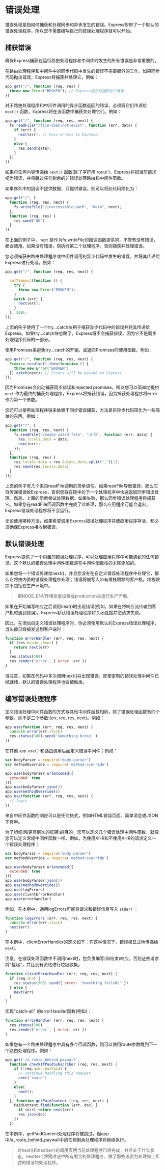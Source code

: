 ﻿# 错误处理

错误处理是指如何捕获和处理同步和异步发生的错误。Express附带了一个默认的错误处理程序，所以您不需要编写自己的错误处理程序就可以开始。

## 捕获错误

确保Express捕获在运行路由处理程序和中间件时发生的所有错误是非常重要的。

在路由处理程序和中间件中的同步代码中发生的错误不需要额外的工作。如果同步代码抛出错误，Express将捕获并处理它。例如：

```javascript
app.get("/", function (req, res) {
  throw new Error("BROKEN"); // Express自己将捕获这个错误
})
```

对于路由处理程序和中间件调用的异步函数返回的错误，必须将它们传递给 `next()` 函数，Express将在该函数中捕获并处理它们。例如：

```javascript
app.get("/", function (req, res, next) {
  fs.readFile("/file-does-not-exist", function (err, data) {
    if (err) {
      next(err); // Pass errors to Express.
    }
    else {
      res.send(data);
    }
  })
})
```

如果将任何内容传递给 `next()` 函数(除了字符串'route')，Express将把当前请求视为错误，并将跳过任何剩余的非错误处理路由和中间件函数。

如果序列中的回调不提供数据，只提供错误，则可以将此代码简化为：

```javascript
app.get("/", [
  function (req, res, next) {
    fs.writeFile("/inaccessible-path", "data", next);
  },
  function (req, res) {
    res.send("OK");
  }
])
```

在上面的例子中，`next` 是作为fs.writeFile的回调函数提供的，不管有没有错误，都会调用。如果没有错误，则执行第二个处理程序，否则捕获并处理错误。

您必须捕获由路由处理程序或中间件调用的异步代码中发生的错误，并将其传递给Express进行处理。例如：

```javascript
app.get("/", function (req, res, next) {

  setTimeout(function () {
    try {
      throw new Error("BROKEN");
    }
    catch (err) {
      next(err);
    }
  }, 100);
});
```

上面的例子使用了一个try…catch块用于捕获异步代码中的错误并将其传递给Express。如果try...catch块忽略了，Express将不会捕获错误，因为它不是同步处理程序代码的一部分。

使用Promises来避免try...catch的开销，或返回Promises时使用函数。例如：

```javascript
app.get("/", function (req, res, next) {
  Promise.resolve().then(function () {
    throw new Error("BROKEN");
  }).catch(next); // Errors will be passed to Express.
});
```

因为Promises会自动捕获同步错误和rejected promises，所以您可以简单地提供 `next` 作为最终的捕获处理程序，Express将捕获错误，因为捕获处理程序将error作为第一个参数。

您还可以使用处理程序链来依赖于同步错误捕获，方法是将异步代码简化为一些简单的东西。例如：

```javascript
app.get("/", [
  function (req, res, next) {
    fs.readFile("/maybe-valid-file", "utf8", function (err, data) {
      res.locals.data = data;
      next(err);
    });
  },
  function (req, res) {
    res.locals.data = res.locals.data.split(",")[1];
    res.send(res.locals.data);
  }
]);
```

上面的例子有几个来自readFile调用的简单语句。如果readFile导致错误，那么它将传递错误给Express，否则您将在链中的下一个处理程序中快速返回同步错误处理。然后，上面的示例尝试处理数据。如果失败，那么同步错误处理程序将捕获它。如果您在readFile回调函数中完成了此处理，那么应用程序可能会退出，Express错误处理程序将不会运行。

无论使用哪种方法，如果希望调用Express错误处理程序并使应用程序存活，都必须确保Express接收到错误。

## 默认错误处理

Express提供了一个内置的错误处理程序，可以处理应用程序中可能遇到的任何错误。这个默认的错误处理中间件函数是在中间件函数栈的末尾添加的。

如果您将一个错误传递给next()，并且您没有在自定义错误处理程序中处理它，那么它将由内置的错误处理程序处理；错误将被写入带有堆栈跟踪的客户机。堆栈跟踪不包括在生产环境中。

> 把NODE_ENV环境变量设置成production来运行生产环境。

如果在开始编写响应之后调用next()时出现错误(例如，如果在将响应流传输到客户机时遇到错误)，Express默认错误处理程序将关闭连接并使请求失败。

因此，在添加自定义错误处理程序时，你必须使用默认的Express错误处理程序，当头部已经被发送到客户端时：

```javascript
function errorHandler (err, req, res, next) {
  if (res.headersSent) {
    return next(err)
  }
  res.status(500)
  res.render('error', { error: err })
}
```

请注意，如果在代码中多次调用next()并出现错误，即使定制的错误处理中间件已经就绪，默认的错误处理程序也会被触发。

## 编写错误处理程序

定义错误处理中间件函数的方式与其他中间件函数相同，除了错误处理函数有四个参数，而不是三个参数:(err, req, res, next)。例如：

```javascript
app.use(function (err, req, res, next) {
  console.error(err.stack)
  res.status(500).send('Something broke!')
})
```

在其他 `app.use()` 和路由调用后面定义错误中间件；例如：

```javascript
var bodyParser = require('body-parser')
var methodOverride = require('method-override')

app.use(bodyParser.urlencoded({
  extended: true
}))
app.use(bodyParser.json())
app.use(methodOverride())
app.use(function (err, req, res, next) {
  // logic
})
```

来自中间件函数的响应可以是任何格式，例如HTML错误页面、简单消息或JSON字符串。

为了组织(和更高层次的框架)的目的，您可以定义几个错误处理中间件函数，就像您可以定义常规中间件函数一样。例如，为使用XHR和不使用XHR的请求定义一个错误处理程序：

```javascript
var bodyParser = require('body-parser')
var methodOverride = require('method-override')

app.use(bodyParser.urlencoded({
  extended: true
}))
app.use(bodyParser.json())
app.use(methodOverride())
app.use(logErrors)
app.use(clientErrorHandler)
app.use(errorHandler)
```

例如，在本例中，通用logErrors可能将请求和错误信息写入 `stderr` ：

```javascript
function logErrors (err, req, res, next) {
  console.error(err.stack)
  next(err)
}
```

在本例中，clientErrorHandler的定义如下：在这种情况下，错误被显式地传递给 `next`。

注意，在错误处理函数中不调用next时，您负责编写(和结束)响应。否则这些请求将"挂起"，并且没有资格进行垃圾收集。

```javascript
function clientErrorHandler (err, req, res, next) {
  if (req.xhr) {
    res.status(500).send({ error: 'Something failed!' })
  } else {
    next(err)
  }
}
```

实现"catch-all" 的errorHandler函数(例如)：

```javascript
function errorHandler (err, req, res, next) {
  res.status(500)
  res.render('error', { error: err })
}
```

如果您有一个路由处理程序中具有多个回调函数，则可以使用route参数跳到下一个路由处理程序。例如：

```javascript
app.get('/a_route_behind_paywall',
  function checkIfPaidSubscriber (req, res, next) {
    if (!req.user.hasPaid) {
      // continue handling this request
      next('route')
    }
    else{
      next();
    }
  }, function getPaidContent (req, res, next) {
    PaidContent.find(function (err, doc) {
      if (err) return next(err)
      res.json(doc)
    })
  })
```

在本例中，getPaidContent处理程序将被跳过，但app中/a_route_behind_paywall中的任何剩余处理程序将继续执行。

> 对next()和next(err)的调用表明当前处理程序已经完成，并且处于什么状态。next(err)将跳过链中所有剩余的处理程序，除了那些设置为处理如上所述的错误的处理程序。

